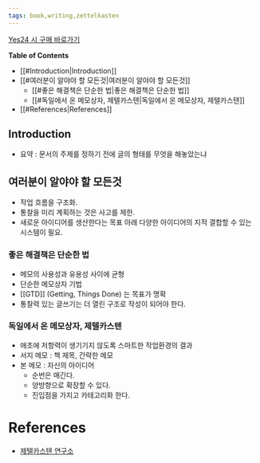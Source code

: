 ```yaml
---
tags: book,writing,zettelkasten
---
```


[Yes24 시 구매 바로가기](http://www.yes24.com/Product/Goods/99475214)

**Table of Contents**

- [[#Introduction|Introduction]]
- [[#여러분이 알야야 할 모든것|여러분이 알야야 할 모든것]]
  - [[#좋은 해결책은 단순한 법|좋은 해결책은 단순한 법]]
  - [[#독일에서 온 메모상자, 제텔카스텐|독일에서 온 메모상자, 제텔카스텐]]
- [[#References|References]]

## Introduction

- 요약 : 문서의 주제를 정하기 전에 글의 형태를 무엇을 해놓았는냐

## 여러분이 알야야 할 모든것

- 작업 흐름을 구조화.
- 통찰을 미리 계획하는 것은 사고를 제한.
- 새로운 아이디어를 생산한다는 목표 아래 다양한 아이디어의 지적 결합할 수 있는 시스템이 필요.

### 좋은 해결책은 단순한 법

- 메모의 사용성과 유용성 사이에 균형
- 단순한 메모상자 기법
- [[GTD]] (Getting, Things Done) 는 목표가 명확
- 통찰력 있는 글쓰기는 더 열린 구조로 작성이 되어야 한다.

### 독일에서 온 메모상자, 제텔카스텐

- 애초에 저항력이 생기기지 않도록 스마트한 작업환경의 결과
- 서지 메모 : 책 제목, 간략한 메모
- 본 메모 : 자신의 아이디어
  - 순번은 매긴다.
  - 양방향으로 확장할 수 있다.
  - 진입점을 가지고 카테고리화 한다.

# References

- [제텔카스텐 연구소](https://www.zklab.kr/)
